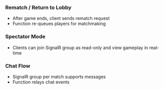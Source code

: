 
### Rematch / Return to Lobby
- After game ends, client sends rematch request
- Function re-queues players for matchmaking

### Spectator Mode
- Clients can join SignalR group as read-only and view gameplay in real-time

### Chat Flow
- SignalR group per match supports messages
- Function relays chat events

